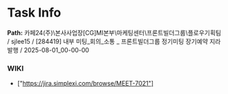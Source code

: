 # Task Info

**Path:** 카페24(주)\본사사업장\[CG]MI본부\마케팅센터\프론트빌더그룹\플로우기획팀 / sjlee15 / [284419] 내부 미팅_회의_소통 _ 프론트빌더그룹 정기미팅 장기예약 지라 발행 / 2025-08-01_00-00-00

### WIKI
- ["https://jira.simplexi.com/browse/MEET-7021"]

